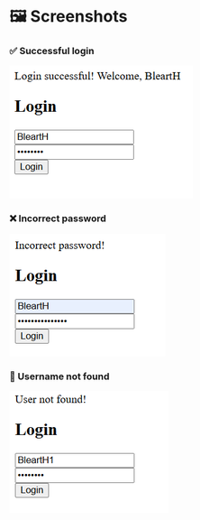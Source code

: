 
# 🖼️ Screenshots

### ✅ Successful login
![Login success](login.png)

### ❌ Incorrect password
![Incorrect password](./login-incorrect-password.png)

### 🚫 Username not found
![User not found](./login-incorrect-username.png)